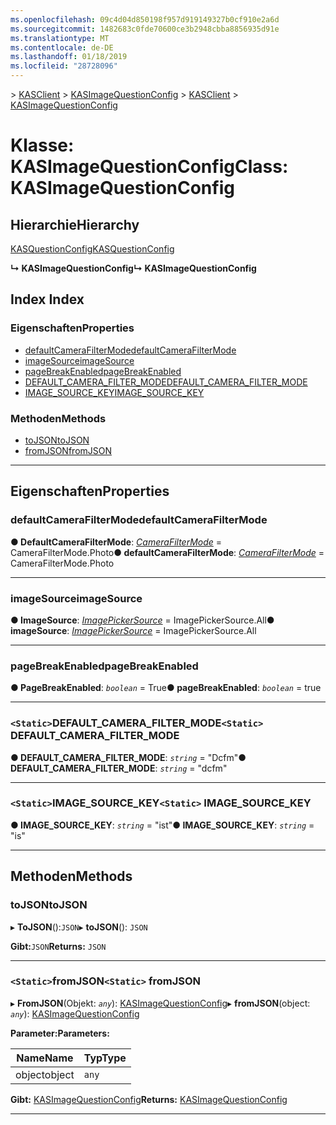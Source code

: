```yaml
---
ms.openlocfilehash: 09c4d04d850198f957d919149327b0cf910e2a6d
ms.sourcegitcommit: 1482683c0fde70600ce3b2948cbba8856935d91e
ms.translationtype: MT
ms.contentlocale: de-DE
ms.lasthandoff: 01/18/2019
ms.locfileid: "28728096"
---
```

<span data-ttu-id="a83dd-101">[](../README.md) > [KASClient](../modules/kasclient.md) > [KASImageQuestionConfig](../classes/kasclient.kasimagequestionconfig.md)</span><span class="sxs-lookup"><span data-stu-id="a83dd-101">[](../README.md) > [KASClient](../modules/kasclient.md) > [KASImageQuestionConfig](../classes/kasclient.kasimagequestionconfig.md)</span></span>

# <a name="class-kasimagequestionconfig"></a><span data-ttu-id="a83dd-102">Klasse: KASImageQuestionConfig</span><span class="sxs-lookup"><span data-stu-id="a83dd-102">Class: KASImageQuestionConfig</span></span>

## <a name="hierarchy"></a><span data-ttu-id="a83dd-103">Hierarchie</span><span class="sxs-lookup"><span data-stu-id="a83dd-103">Hierarchy</span></span>

 [<span data-ttu-id="a83dd-104">KASQuestionConfig</span><span class="sxs-lookup"><span data-stu-id="a83dd-104">KASQuestionConfig</span></span>](kasclient.kasquestionconfig.md)

<span data-ttu-id="a83dd-105">**↳ KASImageQuestionConfig**</span><span class="sxs-lookup"><span data-stu-id="a83dd-105">**↳ KASImageQuestionConfig**</span></span>

## <a name="index"></a><span data-ttu-id="a83dd-106">Index </span><span class="sxs-lookup"><span data-stu-id="a83dd-106">Index</span></span>

### <a name="properties"></a><span data-ttu-id="a83dd-107">Eigenschaften</span><span class="sxs-lookup"><span data-stu-id="a83dd-107">Properties</span></span>

* [<span data-ttu-id="a83dd-108">defaultCameraFilterMode</span><span class="sxs-lookup"><span data-stu-id="a83dd-108">defaultCameraFilterMode</span></span>](kasclient.kasimagequestionconfig.md#defaultcamerafiltermode)
* [<span data-ttu-id="a83dd-109">imageSource</span><span class="sxs-lookup"><span data-stu-id="a83dd-109">imageSource</span></span>](kasclient.kasimagequestionconfig.md#imagesource)
* [<span data-ttu-id="a83dd-110">pageBreakEnabled</span><span class="sxs-lookup"><span data-stu-id="a83dd-110">pageBreakEnabled</span></span>](kasclient.kasimagequestionconfig.md#pagebreakenabled)
* [<span data-ttu-id="a83dd-111">DEFAULT_CAMERA_FILTER_MODE</span><span class="sxs-lookup"><span data-stu-id="a83dd-111">DEFAULT_CAMERA_FILTER_MODE</span></span>](kasclient.kasimagequestionconfig.md#default_camera_filter_mode)
* [<span data-ttu-id="a83dd-112">IMAGE_SOURCE_KEY</span><span class="sxs-lookup"><span data-stu-id="a83dd-112">IMAGE_SOURCE_KEY</span></span>](kasclient.kasimagequestionconfig.md#image_source_key)
### <a name="methods"></a><span data-ttu-id="a83dd-113">Methoden</span><span class="sxs-lookup"><span data-stu-id="a83dd-113">Methods</span></span>

* [<span data-ttu-id="a83dd-114">toJSON</span><span class="sxs-lookup"><span data-stu-id="a83dd-114">toJSON</span></span>](kasclient.kasimagequestionconfig.md#tojson)
* [<span data-ttu-id="a83dd-115">fromJSON</span><span class="sxs-lookup"><span data-stu-id="a83dd-115">fromJSON</span></span>](kasclient.kasimagequestionconfig.md#fromjson)

---

## <a name="properties"></a><span data-ttu-id="a83dd-116">Eigenschaften</span><span class="sxs-lookup"><span data-stu-id="a83dd-116">Properties</span></span>

<a id="defaultcamerafiltermode"></a>

###  <a name="defaultcamerafiltermode"></a><span data-ttu-id="a83dd-117">defaultCameraFilterMode</span><span class="sxs-lookup"><span data-stu-id="a83dd-117">defaultCameraFilterMode</span></span>

<span data-ttu-id="a83dd-118">**● DefaultCameraFilterMode**: *[CameraFilterMode](../enums/kasclient.camerafiltermode.md)* = CameraFilterMode.Photo</span><span class="sxs-lookup"><span data-stu-id="a83dd-118">**● defaultCameraFilterMode**: *[CameraFilterMode](../enums/kasclient.camerafiltermode.md)* =  CameraFilterMode.Photo</span></span>

___

<a id="imagesource"></a>

###  <a name="imagesource"></a><span data-ttu-id="a83dd-119">imageSource</span><span class="sxs-lookup"><span data-stu-id="a83dd-119">imageSource</span></span>

<span data-ttu-id="a83dd-120">**● ImageSource**: *[ImagePickerSource](../enums/kasclient.imagepickersource.md)* = ImagePickerSource.All</span><span class="sxs-lookup"><span data-stu-id="a83dd-120">**● imageSource**: *[ImagePickerSource](../enums/kasclient.imagepickersource.md)* =  ImagePickerSource.All</span></span>

___

<a id="pagebreakenabled"></a>

###  <a name="pagebreakenabled"></a><span data-ttu-id="a83dd-121">pageBreakEnabled</span><span class="sxs-lookup"><span data-stu-id="a83dd-121">pageBreakEnabled</span></span>

<span data-ttu-id="a83dd-122">**● PageBreakEnabled**: *`boolean`* = True</span><span class="sxs-lookup"><span data-stu-id="a83dd-122">**● pageBreakEnabled**: *`boolean`* = true</span></span>

___

<a id="default_camera_filter_mode"></a>

### <a name="static-defaultcamerafiltermode"></a><span data-ttu-id="a83dd-123">`<Static>`DEFAULT_CAMERA_FILTER_MODE</span><span class="sxs-lookup"><span data-stu-id="a83dd-123">`<Static>` DEFAULT_CAMERA_FILTER_MODE</span></span>

<span data-ttu-id="a83dd-124">**● DEFAULT_CAMERA_FILTER_MODE**: *`string`* = "Dcfm"</span><span class="sxs-lookup"><span data-stu-id="a83dd-124">**● DEFAULT_CAMERA_FILTER_MODE**: *`string`* = "dcfm"</span></span>

___

<a id="image_source_key"></a>

### <a name="static-imagesourcekey"></a><span data-ttu-id="a83dd-125">`<Static>`IMAGE_SOURCE_KEY</span><span class="sxs-lookup"><span data-stu-id="a83dd-125">`<Static>` IMAGE_SOURCE_KEY</span></span>

<span data-ttu-id="a83dd-126">**● IMAGE_SOURCE_KEY**: *`string`* = "ist"</span><span class="sxs-lookup"><span data-stu-id="a83dd-126">**● IMAGE_SOURCE_KEY**: *`string`* = "is"</span></span>

___

## <a name="methods"></a><span data-ttu-id="a83dd-127">Methoden</span><span class="sxs-lookup"><span data-stu-id="a83dd-127">Methods</span></span>

<a id="tojson"></a>

###  <a name="tojson"></a><span data-ttu-id="a83dd-128">toJSON</span><span class="sxs-lookup"><span data-stu-id="a83dd-128">toJSON</span></span>

<span data-ttu-id="a83dd-129">▸ **ToJSON**():`JSON`</span><span class="sxs-lookup"><span data-stu-id="a83dd-129">▸ **toJSON**(): `JSON`</span></span>

<span data-ttu-id="a83dd-130">**Gibt:**`JSON`</span><span class="sxs-lookup"><span data-stu-id="a83dd-130">**Returns:** `JSON`</span></span>

___

<a id="fromjson"></a>

### <a name="static-fromjson"></a><span data-ttu-id="a83dd-131">`<Static>`fromJSON</span><span class="sxs-lookup"><span data-stu-id="a83dd-131">`<Static>` fromJSON</span></span>

<span data-ttu-id="a83dd-132">▸ **FromJSON**(Objekt: *`any`*): [KASImageQuestionConfig](kasclient.kasimagequestionconfig.md)</span><span class="sxs-lookup"><span data-stu-id="a83dd-132">▸ **fromJSON**(object: *`any`*): [KASImageQuestionConfig](kasclient.kasimagequestionconfig.md)</span></span>

<span data-ttu-id="a83dd-133">**Parameter:**</span><span class="sxs-lookup"><span data-stu-id="a83dd-133">**Parameters:**</span></span>

| <span data-ttu-id="a83dd-134">Name</span><span class="sxs-lookup"><span data-stu-id="a83dd-134">Name</span></span> | <span data-ttu-id="a83dd-135">Typ</span><span class="sxs-lookup"><span data-stu-id="a83dd-135">Type</span></span> |
| ------ | ------ |
| <span data-ttu-id="a83dd-136">object</span><span class="sxs-lookup"><span data-stu-id="a83dd-136">object</span></span> | `any` |

<span data-ttu-id="a83dd-137">**Gibt:** [KASImageQuestionConfig](kasclient.kasimagequestionconfig.md)</span><span class="sxs-lookup"><span data-stu-id="a83dd-137">**Returns:** [KASImageQuestionConfig](kasclient.kasimagequestionconfig.md)</span></span>

___

